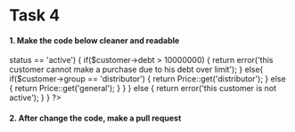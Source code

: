 # Task 4

#### 1. Make the code below cleaner and readable

<?php
public function getPrice() {
    if($customer->status == 'active') {
        if($customer->debt > 10000000) {
            return error('this customer cannot make a purchase due to his debt over limit');        
        }
        else{
            if($customer->group == 'distributor') {
                return Price::get('distributor');
            }
            else {
                return Price::get('general');
            }
        }
    }
    else {
        return error('this customer is not active');
    }   
}
?>

#### 2. After change the code, make a pull request
